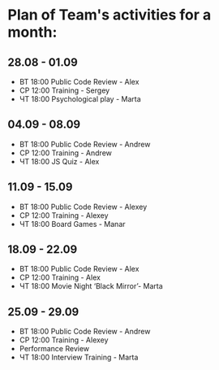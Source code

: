 # Plan of Team's activities for a month:
## 28.08 - 01.09
* ВТ 18:00 Public Code Review - Alex
* СР 12:00 Training - Sergey
* ЧТ 18:00 Psychological play - Marta

## 04.09 - 08.09
* ВТ 18:00 Public Code Review - Andrew
* СР 12:00 Training - Andrew
* ЧТ 18:00 JS Quiz - Alex


## 11.09 - 15.09
* ВТ 18:00 Public Code Review - Alexey
* СР 12:00 Training - Alexey
* ЧТ 18:00 Board Games - Manar


## 18.09 - 22.09
* ВТ 18:00 Public Code Review - Alex
* СР 12:00 Training - Alex
* ЧТ 18:00 Movie Night ‘Black Mirror’- Marta
 

## 25.09 - 29.09
* ВТ 18:00 Public Code Review - Andrew
* СР 12:00 Training - Alexey
* Performance Review
* ЧТ 18:00 Interview Training - Marta

